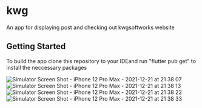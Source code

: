 # kwg

An app for displaying post and checking out kwgsoftworks website

## Getting Started

To build the app clone this repository to your IDEand run "flutter pub get" to install the neccessary packages 


![Simulator Screen Shot - iPhone 12 Pro Max - 2021-12-21 at 21 38 07](https://user-images.githubusercontent.com/52996223/146996573-86ee497d-1687-45dd-a88e-4a4588c29d25.png)
![Simulator Screen Shot - iPhone 12 Pro Max - 2021-12-21 at 21 38 13](https://user-images.githubusercontent.com/52996223/146996669-680066f2-219e-4785-bc6f-ba3b55e3a0cd.png)
![Simulator Screen Shot - iPhone 12 Pro Max - 2021-12-21 at 21 38 22](https://user-images.githubusercontent.com/52996223/146996686-495a9ccc-c67f-4b9d-8779-5565a5008a59.png)
![Simulator Screen Shot - iPhone 12 Pro Max - 2021-12-21 at 21 38 33](https://user-images.githubusercontent.com/52996223/146996707-c23227ff-2c68-47d3-9bd0-79a2c21cb38f.png)
